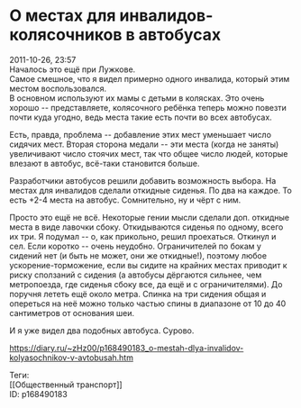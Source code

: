 О местах для инвалидов-колясочников в автобусах
================================================

   
 2011-10-26, 23:57   
  Началось это ещё при Лужкове.   
 Самое смешное, что я видел примерно одного инвалида, который этим местом воспользовался.   
 В основном используют их мамы с детьми в колясках. Это очень хорошо -- представляете, колясочного ребёнка теперь можно повезти почти куда угодно, ведь места такие есть почти во всех автобусах.   
   
 Есть, правда, проблема -- добавление этих мест уменьшает число сидячих мест. Вторая сторона медали -- эти места (когда не заняты) увеличивают число стоячих мест, так что общее число людей, которые влезают в автобус, всё-таки становится больше.   
   
 Разработчики автобусов решили добавить возможность выбора. На местах для инвалидов сделали откидные сиденья. По два на каждое. То есть +2-4 места на автобус. Сомнительно, ну и чёрт с ним.   
   
 Просто это ещё не всё. Некоторые гении мысли сделали доп. откидные места в виде лавочки сбоку. Откидываются сиденья по одному, всего их три. Я подумал -- о, как прикольно, решил проехаться. Откинул и сел. Если коротко -- очень неудобно. Ограничителей по бокам у сидений нет (и быть не может, они же откидные!), поэтому любое ускорение-торможение, если вы сидите на крайних местах приводит к риску сползаний с сидения (а автобусы дёргаются сильнее, чем метропоезда, где сиденья сбоку все, да ещё и с ограничителями). До поручня лететь ещё около метра. Спинка на три сидения общая и опереться на неё можно только частью спины в диапазоне от 10 до 40 сантиметров от основания шеи.   
   
 И я уже видел два подобных автобуса. Сурово.   
    
 <https://diary.ru/~zHz00/p168490183_o-mestah-dlya-invalidov-kolyasochnikov-v-avtobusah.htm>   
   
 Теги:   
 [[Общественный транспорт]]   
 ID: p168490183
